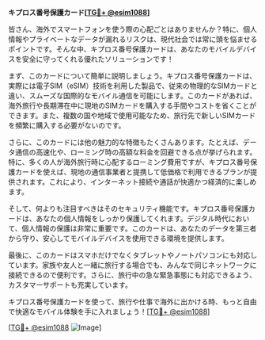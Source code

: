 **キプロス番号保護カード[[TG💪+ @esim1088](https://t.me/s/esim1088)]**

皆さん、海外でスマートフォンを使う際の心配ごとはありませんか？特に、個人情報やプライベートなデータが漏れるリスクは、現代社会では常に頭を悩ませるポイントです。そんな中、キプロス番号保護カードは、あなたのモバイルデバイスを安全に守ってくれる優れたソリューションです！

まず、このカードについて簡単に説明しましょう。キプロス番号保護カードは、実際には電子SIM（eSIM）技術を利用した製品で、従来の物理的なSIMカードと違い、スムーズな国際的なモバイル通信を可能にします。このカードがあれば、海外旅行や長期滞在中に現地のSIMカードを購入する手間やコストを省くことができます。また、複数の国や地域で使用可能なため、旅行先で新しいSIMカードを頻繁に購入する必要がないのです。

さらに、このカードには他の魅力的な特徴もたくさんあります。たとえば、データ通信の高速化や、ローミング時の高額な料金を回避できる点が挙げられます。特に、多くの人が海外旅行時に心配するローミング費用ですが、キプロス番号保護カードを使えば、現地の通信事業者と提携して低価格で利用できるプランが提供されます。これにより、インターネット接続や通話が快適かつ経済的に楽しめます。

そして、何よりも注目すべきはそのセキュリティ機能です。キプロス番号保護カードは、あなたの個人情報をしっかり保護してくれます。デジタル時代において、個人情報の保護は非常に重要です。このカードは、あなたのデータを第三者から守り、安心してモバイルデバイスを使用できる環境を提供します。

最後に、このカードはスマホだけでなくタブレットやノートパソコンにも対応しています。家族や友人と一緒に旅行する場合でも、みんなで同じネットワークに接続できるので便利です。さらに、旅行中の急な緊急事態にも対応できるよう、カスタマーサポートも充実しています。

キプロス番号保護カードを使って、旅行や仕事で海外に出かける時、もっと自由で快適なモバイル体験を手に入れましょう！[[TG💪+ @esim1088](https://t.me/s/esim1088)]

[[TG💪+ @esim1088](https://t.me/s/esim1088) ![Image](https://i.postimg.cc/Y0z9fWf4/image.png)]